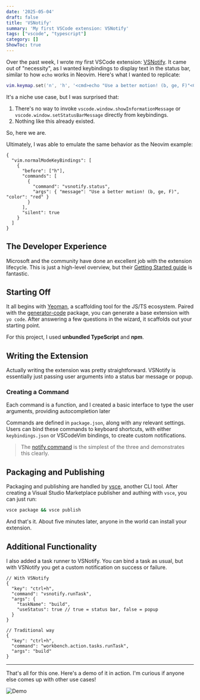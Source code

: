 ```yaml
---
date: '2025-05-04'
draft: false
title: 'VSNotify'
summary: 'My first VSCode extension: VSNotify'
tags: ["vscode", "typescript"]
category: []
ShowToc: true
---
```


Over the past week, I wrote my first VSCode extension: [VSNotify](https://marketplace.visualstudio.com/items?itemName=joshpaulie.vsnotify). It came out of "necessity", as I wanted keybindings to display text in the status bar, similar to how `echo` works in Neovim. Here's what I wanted to replicate:

```lua
vim.keymap.set('n', 'h', '<cmd>echo "Use a better motion! (b, ge, F)"<CR>')
```

It's a niche use case, but I was surprised that:

1. There's no way to invoke `vscode.window.showInformationMessage` or `vscode.window.setStatusBarMessage` directly from keybindings.
2. Nothing like this already existed.

So, here we are.

Ultimately, I was able to emulate the same behavior as the Neovim example:

```jsonc
{
  "vim.normalModeKeyBindings": [
    {
      "before": ["h"],
      "commands": [
        {
          "command": "vsnotify.status",
          "args": { "message": "Use a better motion! (b, ge, F)", "color": "red" }
        }
      ],
      "silent": true
    }
  ]
}
```

## The Developer Experience

Microsoft and the community have done an excellent job with the extension lifecycle. This is just a high-level overview, but their [Getting Started guide](https://code.visualstudio.com/api/get-started/your-first-extension) is fantastic.

## Starting Off

It all begins with [Yeoman](https://yeoman.io), a scaffolding tool for the JS/TS ecosystem. Paired with the [generator-code](https://www.npmjs.com/package/generator-code) package, you can generate a base extension with `yo code`. After answering a few questions in the wizard, it scaffolds out your starting point.

For this project, I used **unbundled TypeScript** and **npm**.

## Writing the Extension

Actually writing the extension was pretty straightforward. VSNotify is essentially just passing user arguments into a status bar message or popup.

### Creating a Command

Each command is a function, and I created a basic interface to type the user arguments, providing autocompletion later

Commands are defined in `package.json`, along with any relevant settings. Users can bind these commands to keyboard shortcuts, with either `keybindings.json` or VSCodeVim bindings, to create custom notifications.

> The [notify command](https://github.com/JoshPaulie/VSNotify/blob/7b2dfb8e866bb8f37e1df6557d00832516d11781/src/commands.ts#L86) is the simplest of the three and demonstrates this clearly.

## Packaging and Publishing

Packaging and publishing are handled by [vsce](https://github.com/microsoft/vscode-vsce), another CLI tool. After creating a Visual Studio Marketplace publisher and authing with `vsce`, you can just run:

```bash
vsce package && vsce publish
```

And that's it. About five minutes later, anyone in the world can install your extension.

## Additional Functionality

I also added a task runner to VSNotify. You can bind a task as usual, but with VSNotify you get a custom notification on success or failure.

```jsonc
// With VSNotify
{
  "key": "ctrl+h",
  "command": "vsnotify.runTask",
  "args": {
    "taskName": "build",
    "useStatus": true // true = status bar, false = popup
  }
}

// Traditional way
{
  "key": "ctrl+h",
  "command": "workbench.action.tasks.runTask",
  "args": "build"
}
```

---

That's all for this one. Here's a demo of it in action. I'm curious if anyone else comes up with other use cases!

![Demo](../assets/vsnotify-screenshot.png)

